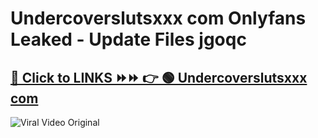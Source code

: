 
 # Undercoverslutsxxx com Onlyfans Leaked - Update Files jgoqc

## <h2><a href="https://clipsfans.com/Undercoverslutsxxx_com&ref=git">🔗 Click to LINKS ⏩⏩ 👉 🟢 Undercoverslutsxxx com </a></h2>

<a href="https://clipsfans.com/Undercoverslutsxxx_com&ref=git" rel="nofollow" data-target="animated-image.originalLink"><img src="https://i.ibb.co.com/xMMVF88/686577567.gif" alt="Viral Video Original" style="max-width: 100%; display: inline-block;" data-target="animated-image.originalImage"></a>

